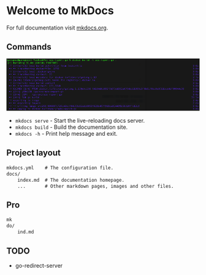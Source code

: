 # Welcome to MkDocs

For full documentation visit [mkdocs.org](https://www.mkdocs.org).

## Commands

![Screenshot](img/screenshot.png)
* `mkdocs serve` - Start the live-reloading docs server.
* `mkdocs build` - Build the documentation site.
* `mkdocs -h` - Print help message and exit.

## Project layout

    mkdocs.yml    # The configuration file.
    docs/
        index.md  # The documentation homepage.
        ...       # Other markdown pages, images and other files.

## Pro
    mk
    do/
        ind.md

## TODO

* go-redirect-server